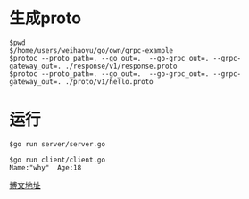 # 生成proto
```
$pwd
$/home/users/weihaoyu/go/own/grpc-example
$protoc --proto_path=. --go_out=.  --go-grpc_out=. --grpc-gateway_out=. ./response/v1/response.proto 
$protoc --proto_path=. --go_out=.  --go-grpc_out=. --grpc-gateway_out=. ./proto/v1/hello.proto 
```

# 运行
```
$go run server/server.go 
```

```
$go run client/client.go 
Name:"why"  Age:18
```

<a href="https://success.blog.csdn.net/article/details/114959896">博文地址</a>
